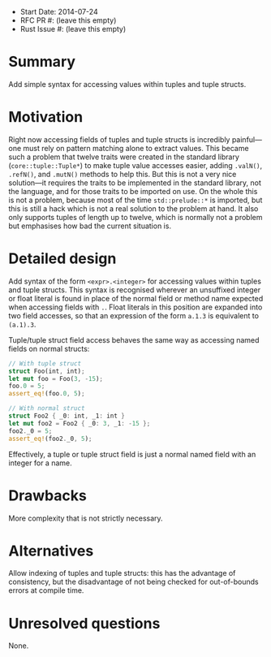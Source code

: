 - Start Date: 2014-07-24
- RFC PR #: (leave this empty)
- Rust Issue #: (leave this empty)

Summary
=======

Add simple syntax for accessing values within tuples and tuple structs.

Motivation
==========

Right now accessing fields of tuples and tuple structs is incredibly painful—one
must rely on pattern matching alone to extract values. This became such a
problem that twelve traits were created in the standard library
(`core::tuple::Tuple*`) to make tuple value accesses easier, adding `.valN()`,
`.refN()`, and `.mutN()` methods to help this. But this is not a very nice
solution—it requires the traits to be implemented in the standard library, not
the language, and for those traits to be imported on use. On the whole this is
not a problem, because most of the time `std::prelude::*` is imported, but this
is still a hack which is not a real solution to the problem at hand. It also
only supports tuples of length up to twelve, which is normally not a problem but
emphasises how bad the current situation is.

Detailed design
===============

Add syntax of the form `<expr>.<integer>` for accessing values within tuples and
tuple structs.  This syntax is recognised wherever an unsuffixed integer or
float literal is found in place of the normal field or method name expected when
accessing fields with `.`. Float literals in this position are expanded into two
field accesses, so that an expression of the form `a.1.3` is equivalent to
`(a.1).3`.

Tuple/tuple struct field access behaves the same way as accessing named fields
on normal structs:

```rust
// With tuple struct
struct Foo(int, int);
let mut foo = Foo(3, -15);
foo.0 = 5;
assert_eq!(foo.0, 5);

// With normal struct
struct Foo2 { _0: int, _1: int }
let mut foo2 = Foo2 { _0: 3, _1: -15 };
foo2._0 = 5;
assert_eq!(foo2._0, 5);
```

Effectively, a tuple or tuple struct field is just a normal named field with an
integer for a name.

Drawbacks
=========

More complexity that is not strictly necessary.

Alternatives
============

Allow indexing of tuples and tuple structs: this has the advantage of
consistency, but the disadvantage of not being checked for out-of-bounds errors
at compile time.

Unresolved questions
====================

None.
